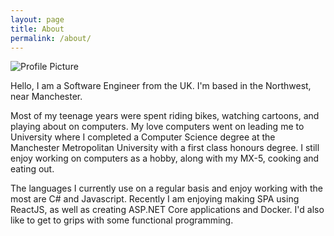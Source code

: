 ```yaml
---
layout: page
title: About
permalink: /about/
---
```


<img src="https://www.gravatar.com/avatar/d16b6ce802585bf42f4797768d81b335?s=200" title="Profile Picture" class="profile">

Hello, I am a Software Engineer from the UK. I'm based in the Northwest, near Manchester.

Most of my teenage years were spent riding bikes, watching cartoons, and playing about on computers. My love computers went on leading me to University where I completed a Computer Science degree at the Manchester Metropolitan University with a first class honours degree. I still enjoy working on computers as a hobby, along with my MX-5, cooking and eating out.

The languages I currently use on a regular basis and enjoy working with the most are C# and Javascript. Recently I am enjoying making SPA using ReactJS, as well as creating ASP.NET Core applications and Docker. I'd also like to get to grips with some functional programming.
